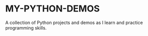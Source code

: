# MY-PYTHON-DEMOS
A collection of Python projects and demos as I learn and practice programming skills.
